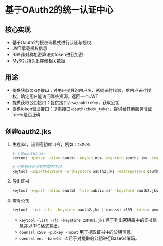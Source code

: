 # 基于OAuth2的统一认证中心

## 核心实现

- 基于Oauth2的授权码模式进行认证与授权
- JWT承载授权信息
- RSA非对称加密算法对token进行加密
- MySQL持久化存储相关数据

## 用途

* 提供获取token接口：对用户提供的用户名、密码进行校验，给用户进行授权，确定用户能访问哪些资源，返回一个JWT
* 提供获取公钥接口：提供接口`/rsa/publicKey`，获取公钥
* 提供token验证接口：提供接口`/oauth/check_token`，提供给其他服务验证token是否正确

## 创建oauth2.jks

1. 生成jks，设置密钥库口令，例如：`2sMsWi`

    ```bash
    # 生成oauth2.jks
    keytool -genkey -alias oauth2 -keyalg RSA -keystore oauth2.jks -keypass 2sMsWi -keysize 2048 -validity 3650
   
    # 迁移到行业标准格式PKCS12
    keytool -importkeystore -srckeystore oauth2.jks -destkeystore oauth2.jks -deststoretype pkcs12
    ```

2. 导出证书

    ```bash
    keytool -export -alias oauth2 -file public.cer -keystore oauth2.jks
    ```

3. 查看公钥

   ```bash
   keytool -list -rfc --keystore oauth2.jks | openssl x509 -inform pem -pubkey -noout
   ```
    * `keytool -list -rfc -keystore 2sMsWi.jks` 用于列出密钥库中的证书信息并以RFC格式输出。
    * `openssl x509 -pubkey -noout` 用于提取证书中的公钥信息。
    * `openssl enc -base64 -A` 用于对提取的公钥进行Base64编码。